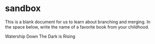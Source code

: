 # sandbox

This is a blank document for us to learn about branching and merging. In the space below, write the name of a favorite book from your childhood.

Watership Down
The Dark is Rising
